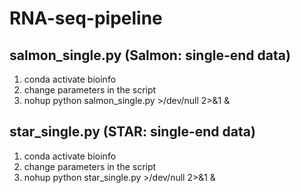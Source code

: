 # RNA-seq-pipeline
## salmon_single.py (Salmon: single-end data)
1. conda activate bioinfo
2. change parameters in the script
3. nohup python salmon_single.py >/dev/null 2>&1 & 
## star_single.py (STAR: single-end data)
1. conda activate bioinfo
2. change parameters in the script
3. nohup python star_single.py >/dev/null 2>&1 & 